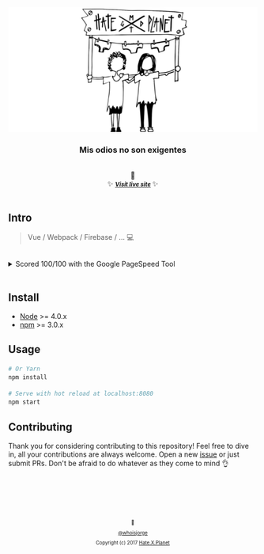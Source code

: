 <div align="center">
  <img src ="static/social.png"/>
  <br>
  <h3>Mis odios no son exigentes</h3>
  <br> 🎊 <br>
  ✨ <b><a href="https://hateplanet.es"><small><i> Visit live site</i></small></a> </b> ✨
</div>

<br>

## Intro

> Vue / Webpack / Firebase / ... 💻

<br>
<details>
  <summary>Scored 100/100 with the Google PageSpeed Tool</summary>
  <img src=".github/100-page-speed.png" alt="100 Google Page Speed"/>
  🚀 <a href="https://developers.google.com/speed/pagespeed/insights/?hl=es&url=https%3A%2F%2Fwww.hateplanet.es%2F">Check it out</a>
</details>
<br>


## Install

- [Node](https://nodejs.org) >= 4.0.x
- [npm](https://www.npmjs.com) >= 3.0.x

## Usage

```sh
# Or Yarn
npm install

# Serve with hot reload at localhost:8080
npm start
```


## Contributing

Thank you for considering contributing to this repository! Feel free to dive in, all your contributions are always welcome. Open a new [issue](https://github.com/whoisjorge/hateplanet-teaser/issues/new) or just submit PRs. Don't be afraid to do whatever as they come to mind 👌







<!-- Thanks for watching! -->
<br><br><br><br>
<p align="center"> <sub><sup>🎩</sub></sup><br>
  <sub><sup><a href="http://www.whoisjorge.me">@whoisjorge</a></sup></sub>
  <br>
  <sub><sup>Copyright (c) 2017 <a href="https://hateplanet.es">Hate.X.Planet</a></sup></sub>
</p>
